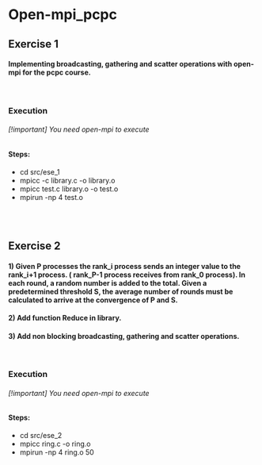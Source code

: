 # Open-mpi_pcpc

## Exercise 1 

#### Implementing broadcasting, gathering and scatter operations with open-mpi for the pcpc course. 

<br>

### Execution 


###### [!important] You need open-mpi to execute


#### Steps:

- cd src/ese_1
- mpicc -c library.c -o library.o
- mpicc test.c  library.o -o test.o
- mpirun -np 4 test.o 

<br><br>
## Exercise 2

####  1) Given P processes the rank_i process sends an integer value to the rank_i+1 process. ( rank_P-1 process receives from rank_0 process). In each round, a random number is added to the total. Given a predetermined threshold S, the average number of rounds must be calculated to arrive at the convergence of P and S. 
####  2) Add function Reduce in library. 
####  3) Add non blocking broadcasting, gathering and scatter operations. 

<br>

### Execution 

###### [!important] You need open-mpi to execute

#### Steps:

- cd src/ese_2
- mpicc ring.c -o ring.o
- mpirun -np 4 ring.o 50 
